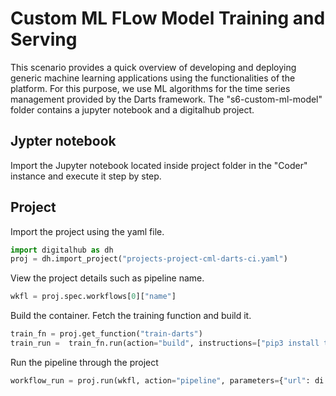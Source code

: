 # Custom ML FLow Model Training and Serving

This scenario provides a quick overview of developing and deploying generic machine learning applications using the functionalities of the platform. For this purpose, we use ML algorithms for the time series management provided by the Darts framework. The "s6-custom-ml-model" folder contains a jupyter notebook and a digitalhub project.

## Jypter notebook

Import the Jupyter notebook located inside project folder in the "Coder" instance and execute it step by step.

## Project

Import the project using the yaml file.

```python
import digitalhub as dh
proj = dh.import_project("projects-project-cml-darts-ci.yaml")
```

View the project details such as pipeline name.

```python
wkfl = proj.spec.workflows[0]["name"]
```

Build the container. Fetch the training function and build it.

```python
train_fn = proj.get_function("train-darts")
train_run =  train_fn.run(action="build", instructions=["pip3 install torch torchvision torchaudio --index-url https://download.pytorch.org/whl/cpu","pip3 install darts patsy scikit-learn"])
```

Run the pipeline through the project

```python
workflow_run = proj.run(wkfl, action="pipeline", parameters={"url": di.key}, wait=True)
```
